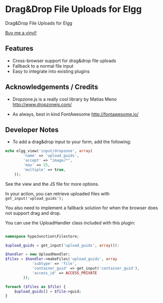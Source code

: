 Drag&Drop File Uploads for Elgg
===============================

Drag&Drop File Uploads for Elgg

[Buy me a vinyl!](https://www.paypal.com/cgi-bin/webscr?cmd=_s-xclick&hosted_button_id=P7QA9CFMENBKA)


## Features

* Cross-browser support for drag&drop file uploads
* Fallback to a normal file input
* Easy to integrate into existing plugins

## Acknowledgements / Credits

* Dropzone.js is a really cool library by Matias Meno
http://www.dropzonejs.com/

* As always, best in kind FontAwesome
http://fontawesome.io/


## Developer Notes

* To add a drag&drop input to your form, add the following:

```php
echo elgg_view('input/dropzone', array(
		'name' => 'upload_guids',
		'accept' => "image/*",
		'max' => 25,
		'multiple' => true,
	));
```

See the view and the JS file for more options.

In your action, you can retrieve uploaded files with ```get_input('upload_guids');```

You also need to implement a fallback solution for when the browser does not support
drag and drop.

You can use the UploadHandler class included with this plugin:

```php

namespace hypeJunction\Filestore;

$upload_guids = get_input('upload_guids', array()):

$handler = new UploadHandler;
$files = $handler->makeFiles('upload_guids', array
			'subtype' => 'file',
			'container_guid' => get_input('container_guid'),
			'access_id' => ACCESS_PRIVATE
		));

foreach ($files as $file) {
	$upload_guids[] = $file->guid;
}

```